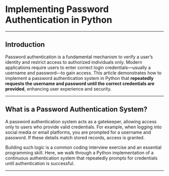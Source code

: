 # Implementing Password Authentication in Python

---

## Introduction

Password authentication is a fundamental mechanism to verify a user’s identity and restrict access to authorized individuals only. Modern applications require users to enter correct login credentials—usually a username and password—to gain access. This article demonstrates how to implement a password authentication system in Python that **repeatedly requests the username and password until the correct credentials are provided**, enhancing user experience and security.

---

## What is a Password Authentication System?

A password authentication system acts as a gatekeeper, allowing access only to users who provide valid credentials. For example, when logging into social media or email platforms, you are prompted for a username and password. If these details match stored records, access is granted.

Building such logic is a common coding interview exercise and an essential programming skill. Here, we walk through a Python implementation of a continuous authentication system that repeatedly prompts for credentials until authentication is successful.

---
